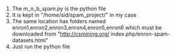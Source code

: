 1. The m_n_b_spam.py is the python file
2. It is kept in "/home/sid/spam_project/" in my case
3. The same location has folders named enron1,enron2,enron3,enron4,enron5,enron6 which must be downloaded from "http://csmining.org/	index.php/enron-spam-datasets.html"
4. Just run the python file

